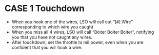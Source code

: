 # CASE 1 Touchdown

- When you hook one of the wires, LSO will call out “[#] Wire” corresponding to which wire you caught
- When you miss all 4 wires, LSO will call “Bolter Bolter Bolter”, notifying you that you have not caught any wires.
- After touchdown, set the throttle to mil power, even when you are confident that you will hook a wire.
